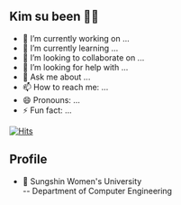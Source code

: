 ## Kim su been 👩‍💻



- 🔭 I’m currently working on ...
- 🌱 I’m currently learning ...
- 👯 I’m looking to collaborate on ...
- 🤔 I’m looking for help with ...
- 💬 Ask me about ...
- 📫 How to reach me: ...
- 😄 Pronouns: ...
- ⚡ Fun fact: ...

<!--  [![Hits](https://hits.seeyoufarm.com/api/count/incr/badge.svg?url=https%3A%2F%2Fgithub.com%2Fmini-min&count_bg=%2379C83D&title_bg=%23555555&icon=&icon_color=%23E7E7E7&title=hits&edge_flat=false)](https://hits.seeyoufarm.com) -->
 [![Hits](https://hits.seeyoufarm.com/api/count/incr/badge.svg?url=https%3A%2F%2Fgithub.com%2Fpapajj06&count_bg=%2379C83D&title_bg=%23555555&icon=&icon_color=%23E7E7E7&title=hits&edge_flat=false)](https://hits.seeyoufarm.com)
<!--  
[![Notion Badge](http://img.shields.io/badge/Notion-black?style=flat-square&logo=Notion&link=https://elegant-syrup-933.notion.site/Hello-I-m-Minjae-b4dcbf3e70994e3986ccdfff964a9ced)](https://elegant-syrup-933.notion.site/Hello-I-m-Minjae-b4dcbf3e70994e3986ccdfff964a9ced)
[![Gmail Badge](https://img.shields.io/badge/Gmail-d14836?style=flat-square&logo=Gmail&logoColor=white&link=mailto:2alswo7@khu.ac.kr)](mailto:2alswo7@khu.ac.kr)
[![Facebook Badge](https://img.shields.io/badge/facebook-1877f2?style=flat-square&logo=facebook&logoColor=white&link=https://www.facebook.com/2alswo7)](https://www.facebook.com/2alswo7)
<a href="https://www.instagram.com/minimin.0_0"> <img src="http://img.shields.io/badge/-Instagram-black?style=flat&logo=Instagram&link=https://www.instagram.com/minimin.0_0/" style="height : auto; margin-left : 10px; margin-right : 10px;"/> </a> -->

 ## Profile
 
- 🔮 Sungshin Women's University  
-- Department of Computer Engineering

<!-- 
[![Mini-min's github stats](https://github-readme-stats.vercel.app/api?username=mini-min&theme=dracula)](https://github.com/anuraghazra/github-readme-stats)[![Top Langs](https://github-readme-stats.vercel.app/api/top-langs/?username=mini-min&layout=compact&theme=dracula)](https://github.com/anuraghazra/github-readme-stats)

## I Study ing..💻
Project using the following languages :

| Language/Framework | Project |
| ------ | ------ |
| ![Swift](https://img.shields.io/badge/Swift-red?style=flat-square&logo=Swift&logoColor=white) | Swift Study & iOS Development |
| ![Python](https://img.shields.io/badge/Python-blue?style=flat-square&logo=Python&logoColor=white) | Python Study & Data Science |
| ![C++](https://img.shields.io/badge/c++-00599C?style=flat-square&logo=c%2B%2B&logoColor=white) | C++ Study & Algorithm|
| ![C](https://img.shields.io/badge/c-%2300599C?style=flat-square&logo=C&logoColor=white) | C Study |


## Work Experience🎹
- Student Council of Publicity Department of Physical Education (2020.03.~ 2020.12)
- ETOOS THINKTANK a university student researcher (2021.01. ~ 2021.06.)
- 28th SOPT iOS Part YB (2021.03. ~ 2021.07.)
- CJ UNIT SW Creative Camp 5th (2021.08. ~ 2021.12.)  -->
